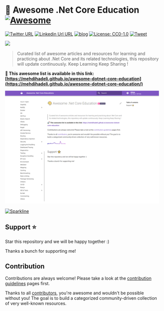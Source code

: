 # 🎨 Awesome .Net Core Education [![Awesome](https://awesome.re/badge-flat2.svg)](https://awesome.re)

[![Twitter URL](https://img.shields.io/badge/-@mehdi_hadeli-%231DA1F2?style=flat-square&logo=twitter&logoColor=ffffff)](https://twitter.com/mehdi_hadeli)
[![Linkedin Url URL](https://img.shields.io/badge/-mehdihadeli-blue?style=flat-square&logo=linkedin&logoColor=ffffff)](https://www.linkedin.com/in/mehdihadeli/)
[![blog](https://img.shields.io/badge/blog-dotnetuniversity.com-brightgreen?style=flat-square)](https://dotnetuniversity.com/)
[![License: CC0-1.0](https://img.shields.io/badge/License-CC0%201.0-brightgreen.svg?style=flat-square)](http://creativecommons.org/publicdomain/zero/1.0/)
[![Tweet](https://img.shields.io/twitter/url/http/shields.io.svg?style=social)][tweet]

![](./banner.png)

> Curated list of awesome articles and resources for learning and practicing about .Net Core and its related technologies, this repository will update continuously. Keep Learning Keep Sharing !

**🚀 This awesome list is available in this link:**
**[https://mehdihadeli.github.io/awesome-dotnet-core-education](https://mehdihadeli.github.io/awesome-dotnet-core-education/)**


<a href="https://mehdihadeli.github.io/awesome-dotnet-core-education"> ![home page](assets/home.png) </a>


[![Sparkline](https://stars.medv.io/mehdihadeli/awesome-dotnet-core-education.svg)](https://stars.medv.io/mehdihadeli/awesome-dotnet-core-education)


[tweet]: https://twitter.com/intent/tweet?url=https://github.com/mehdihadeli/awesome-dotnet-core-education&text=A%20curated%20list%20of%20awesome%20articles%20and%20resources%20to%20learn%20and%20practice%20about%20software%20architecture%2C%20patterns%2C%20and%20principles&hashtags=dotnetcore,dotnet,csharp,microservices,netcore,aspnetcore,ddd,cqrs,softwarearchitecture,designpatterns,modularmonolith


## Support ⭐

Star this repository and we will be happy together :)

Thanks a bunch for supporting me!

## Contribution

Contributions are always welcome! Please take a look at the [contribution guidelines](https://github.com/mehdihadeli/awesome-dotnet-core-education/blob/master/contributing.md) pages first.

Thanks to all [contributors](https://github.com/mehdihadeli/awesome-dotnet-core-education/graphs/contributors), you're awesome and wouldn't be possible without you! The goal is to build a categorized community-driven collection of very well-known resources.